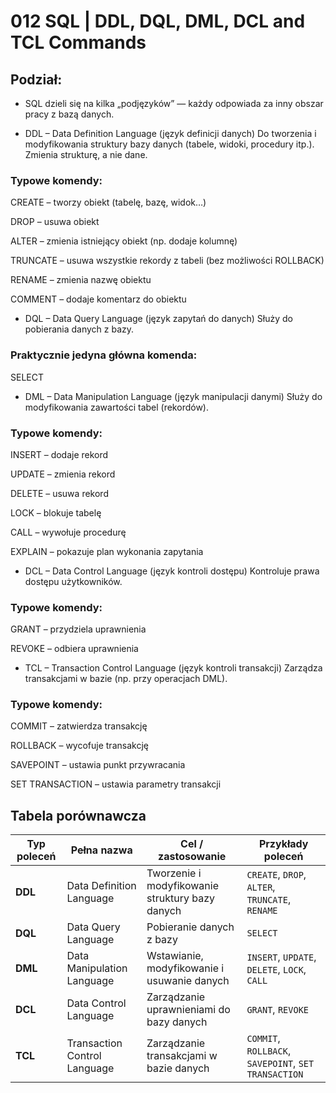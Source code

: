 # 012 SQL | DDL, DQL, DML, DCL and TCL Commands

## Podział: 
- SQL dzieli się na kilka „podjęzyków” — każdy odpowiada za inny obszar pracy z bazą danych.

- DDL – Data Definition Language (język definicji danych)
Do tworzenia i modyfikowania struktury bazy danych (tabele, widoki, procedury itp.). Zmienia strukturę, a nie dane.

### Typowe komendy:

CREATE – tworzy obiekt (tabelę, bazę, widok…)

DROP – usuwa obiekt

ALTER – zmienia istniejący obiekt (np. dodaje kolumnę)

TRUNCATE – usuwa wszystkie rekordy z tabeli (bez możliwości ROLLBACK)

RENAME – zmienia nazwę obiektu

COMMENT – dodaje komentarz do obiektu

- DQL – Data Query Language (język zapytań do danych)
Służy do pobierania danych z bazy.

### Praktycznie jedyna główna komenda:

SELECT

- DML – Data Manipulation Language (język manipulacji danymi)
Służy do modyfikowania zawartości tabel (rekordów).

### Typowe komendy:

INSERT – dodaje rekord

UPDATE – zmienia rekord

DELETE – usuwa rekord

LOCK – blokuje tabelę

CALL – wywołuje procedurę

EXPLAIN – pokazuje plan wykonania zapytania

- DCL – Data Control Language (język kontroli dostępu)
Kontroluje prawa dostępu użytkowników.

### Typowe komendy:

GRANT – przydziela uprawnienia

REVOKE – odbiera uprawnienia

- TCL – Transaction Control Language (język kontroli transakcji)
Zarządza transakcjami w bazie (np. przy operacjach DML).

### Typowe komendy:

COMMIT – zatwierdza transakcję

ROLLBACK – wycofuje transakcję

SAVEPOINT – ustawia punkt przywracania

SET TRANSACTION – ustawia parametry transakcji

## Tabela porównawcza
| Typ poleceń | Pełna nazwa                     | Cel / zastosowanie                                          | Przykłady poleceń                                          |
|-------------|---------------------------------|-------------------------------------------------------------|------------------------------------------------------------|
| **DDL**     | Data Definition Language        | Tworzenie i modyfikowanie struktury bazy danych             | `CREATE`, `DROP`, `ALTER`, `TRUNCATE`, `RENAME`            |
| **DQL**     | Data Query Language             | Pobieranie danych z bazy                                    | `SELECT`                                                   |
| **DML**     | Data Manipulation Language      | Wstawianie, modyfikowanie i usuwanie danych                 | `INSERT`, `UPDATE`, `DELETE`, `LOCK`, `CALL`               |
| **DCL**     | Data Control Language           | Zarządzanie uprawnieniami do bazy danych                    | `GRANT`, `REVOKE`                                          |
| **TCL**     | Transaction Control Language    | Zarządzanie transakcjami w bazie danych                     | `COMMIT`, `ROLLBACK`, `SAVEPOINT`, `SET TRANSACTION`       |

